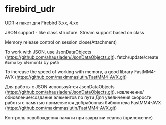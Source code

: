 # firebird_udr
UDR и пакет для Firebird 3.xx, 4.xx

JSON support - like class structure.
Stream support based on class

Memory release control on session close(Attachment)

To work with JSON, use JsonDataObjects (https://github.com/ahausladen/JsonDataObjects.git). fetch/update/create items by elements by path 

To increase the speed of working with memory, a good library FastMM4-AVX (https://github.com/maximmasiutin/FastMM4-AVX.git)


Для работы с JSON используйтся JsonDataObjects (https://github.com/ahausladen/JsonDataObjects.git). извлечение/обновление/создание элементов по пути
Для увеличения скорости работы с памятью применяется добрабонная библиотека FastMM4-AVX (https://github.com/maximmasiutin/FastMM4-AVX.git)

Контроль освобождения памяти при закрытии сеанса (приложение)
